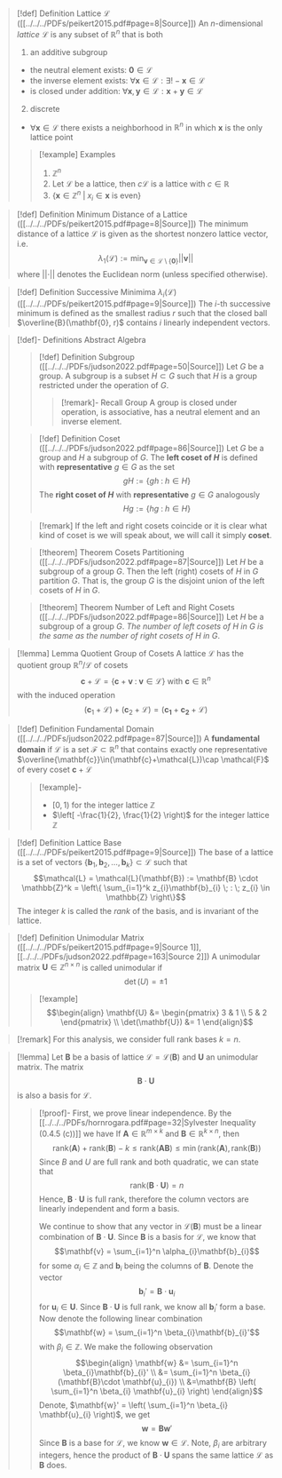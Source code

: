 >[!def] Definition Lattice $\mathcal{L}$ ([[../../../PDFs/peikert2015.pdf#page=8|Source]])
> An $n$-dimensional _lattice_ $\mathcal{L}$ is any subset of $\mathbb{R}^n$ that is both
> 1. an additive subgroup
> 	- the neutral element exists: $\mathbf{0} \in \mathcal{L}$
> 	- the inverse element exists: $\forall \mathbf{x} \in \mathcal{L}: \exists!-\mathbf{x}\in \mathcal{L}$
> 	- is closed under addition: $\forall \mathbf{x},\mathbf{y}\in\mathcal{L}:\mathbf{x}+\mathbf{y}\in\mathcal{L}$
> 2. discrete
> 	- $\forall \mathbf{x} \in \mathcal{L}$ there exists a neighborhood in $\mathbb{R}^n$ in which $\mathbf{x}$ is the only lattice point
> 
>>[!example] Examples
>>1. $\mathbb{Z}^n$
>>2. Let $\mathcal{L}$ be a lattice, then $c\mathcal{L}$ is a lattice with $c \in \mathbb{R}$
>>3. $\{ \mathbf{x} \in \mathbb{Z}^n \; | \; x_{i} \in \mathbf{x}  \text{ is even} \}$

>[!def] Definition Minimum Distance of a Lattice ([[../../../PDFs/peikert2015.pdf#page=8|Source]])
> The minimum distance of a lattice $\mathcal{L}$ is given as the shortest nonzero lattice vector, i.e.
> $$\lambda_{1}(\mathcal{L}):= \min_{\mathbf{v}\in\mathcal{L}\setminus \{ \mathbf{0} \}} \lvert\lvert \mathbf{v} \rvert\rvert $$
> where $\lvert\lvert \cdot \rvert\rvert$ denotes the Euclidean norm (unless specified otherwise).

>[!def] Definition Successive Minimima $\lambda_{i}(\mathcal{L})$ ([[../../../PDFs/peikert2015.pdf#page=9|Source]])
>The $i$-th successive minimum is defined as the smallest radius $r$ such that the closed ball $\overline{B}(\mathbf{0}, r)$ contains $i$ linearly independent vectors.

>[!def]- Definitions Abstract Algebra
>>[!def] Definition Subgroup ([[../../../PDFs/judson2022.pdf#page=50|Source]])
>>Let $G$ be a group. A subgroup is a subset $H \subset G$ such that $H$ is a group restricted under the operation of $G$.
>>>[!remark]- Recall Group
>>>A group is closed under operation, is associative, has a neutral element and an inverse element.
>
>
>>[!def] Definition Coset ([[../../../PDFs/judson2022.pdf#page=86|Source]])
>>Let $G$ be a group and $H$ a subgroup of $G$. The **left coset of $H$** is defined with **representative** $g \in G$ as the set
>>$$gH:= \{ gh\;:\;h \in H \}$$ 
>>The **right coset of $H$** with **representative** $g \in G$ analogously
>>$$Hg:= \{ hg \;:\;h \in H \}$$
>
>>[!remark]
>>If the left and right cosets coincide or it is clear what kind of coset is we will speak about, we will call it simply **coset**.
>
>>[!theorem] Theorem Cosets Partitioning ([[../../../PDFs/judson2022.pdf#page=87|Source]])
>>Let $H$ be a subgroup of a group $G$. Then the left (right) cosets of $H$ in $G$ partition $G$. That is, the group $G$ is the disjoint union of the left cosets of $H$ in $G$.
>
>>[!theorem] Theorem Number of Left and Right Cosets ([[../../../PDFs/judson2022.pdf#page=86|Source]])
>>Let $H$ be a subgroup of a group $G$. *The number of left cosets of $H$ in $G$ is the same as the number of right cosets of $H$ in $G$*.

>[!lemma] Lemma Quotient Group of Cosets
>A lattice $\mathcal{L}$ has the quotient group $\mathbb{R}^n/\mathcal{L}$ of cosets
>$$\mathbf{c}+\mathcal{L}=\{ \mathbf{c}+\mathbf{v} \;:\; \mathbf{v} \in \mathcal{L} \} \text{ with } \mathbf{c} \in \mathbb{R}^n$$
> with the induced operation
> $$(\mathbf{c}_{1}+\mathcal{L})+ (\mathbf{c}_{2}+\mathcal{L})= (\mathbf{c_{1}}+\mathbf{c_{2}}+\mathcal{L})$$

>[!def] Definition Fundamental Domain ([[../../../PDFs/judson2022.pdf#page=87|Source]])
> A **fundamental domain** if $\mathcal{L}$ is a set $\mathcal{F}\subset \mathbb{R}^n$ that contains exactly one representative $\overline{\mathbf{c}}\in(\mathbf{c}+\mathcal{L})\cap \mathcal{F}$ of every coset $\mathbf{c}+\mathcal{L}$
>>[!example]-
>>- $[0,1)$ for the integer lattice $\mathbb{Z}$
>>- $\left[ -\frac{1}{2}, \frac{1}{2} \right)$ for the integer lattice $\mathbb{Z}$

>[!def] Definition Lattice Base ([[../../../PDFs/peikert2015.pdf#page=9|Source]])
>The base of a lattice is a set of vectors $\{ \mathbf{b}_{1}, \mathbf{b}_{2},\dots , \mathbf{b}_{k} \}\subset \mathcal{L}$ such that
>$$\mathcal{L} = \mathcal{L}(\mathbf{B}) := \mathbf{B} \cdot \mathbb{Z}^k = \left\{  \sum_{i=1}^k z_{i}\mathbf{b}_{i} \; : \; z_{i} \in \mathbb{Z}  \right\}$$
>The integer $k$ is called the _rank_ of the basis, and is invariant of the lattice.

>[!def] Definition Unimodular Matrix ([[../../../PDFs/peikert2015.pdf#page=9|Source 1]], [[../../../PDFs/judson2022.pdf#page=163|Source 2]])
>A unimodular matrix $\mathbf{U} \in \mathbb{Z}^{n \times n}$ is called unimodular if
>$$\det(U) = \pm 1$$
>
>>[!example]
>>$$\begin{align}
>> \mathbf{U} &= \begin{pmatrix}
>> 3 & 1 \\ 5 & 2
>>\end{pmatrix} \\
>> \det(\mathbf{U}) &= 1
>>\end{align}$$

>[!remark]
>For this analysis, we consider full rank bases $k = n$.

>[!lemma] 
> Let $\mathbf{B}$ be a basis of lattice $\mathcal{L} = \mathcal{L}(\mathbf{B})$ and $\mathbf{U}$ an unimodular matrix. The matrix
> $$\mathbf{B} \cdot \mathbf{U}$$
> is also a basis for $\mathcal{L}$.
>>[!proof]-
>> First, we prove linear independence. By the [[../../../PDFs/hornrogara.pdf#page=32|Sylvester Inequality (0.4.5 (c))]] we have 
>> If $\mathbf{A} \in \mathbb{R}^{m \times k}$ and $\mathbf{B} \in \mathbb{R}^{k \times n}$, then
>> $$\text{rank}(\mathbf{A}) +  \text{rank}(\mathbf{B}) - k \leq \text{rank} (\mathbf{AB}) \leq \min(\text{rank} (\mathbf{A}), \text{rank} (\mathbf{B}))$$
>> Since $B$ and $U$ are full rank and both quadratic, we can state that 
>> $$\text{rank}(\mathbf{B}\cdot \mathbf{U})=n$$
>> Hence, $\mathbf{B}\cdot \mathbf{U}$ is full rank, therefore the column vectors are linearly independent and form a basis.
>>
>>We continue to show that any vector in $\mathcal{L}(\mathbf{B})$ must be a linear combination of $\mathbf{B}\cdot \mathbf{U}$. Since $\mathbf{B}$ is a basis for $\mathcal{L}$, we know that
>>$$\mathbf{v} = \sum_{i=1}^n \alpha_{i}\mathbf{b}_{i}$$
>>for some $\alpha_{i} \in \mathbb{Z}$ and $\mathbf{b}_{i}$ being the columns of $\mathbf{B}$. Denote the vector
>>$$\mathbf{b}_{i}' = \mathbf{B}\cdot \mathbf{u}_{i}$$
>>for $\mathbf{u}_{i} \in \mathbf{U}$. Since $\mathbf{B} \cdot \mathbf{U}$ is full rank, we know all $\mathbf{b}_{i}'$ form a base. Now denote the following linear combination
>>$$\mathbf{w} = \sum_{i=1}^n \beta_{i}\mathbf{b}_{i}'$$
>>with $\beta_{i} \in \mathbb{Z}$. We make the following observation
>>$$\begin{align}
>> \mathbf{w} &= \sum_{i=1}^n \beta_{i}\mathbf{b}_{i}' \\
>>  &= \sum_{i=1}^n \beta_{i}(\mathbf{B}\cdot \mathbf{u}_{i}) \\
>> &=\mathbf{B} \left( \sum_{i=1}^n \beta_{i} \mathbf{u}_{i}  \right)
>>\end{align}$$
>>Denote, $\mathbf{w}' = \left( \sum_{i=1}^n \beta_{i} \mathbf{u}_{i}  \right)$, we get
>>$$\mathbf{w} = \mathbf{B}\mathbf{w}'$$
>>Since $\mathbf{B}$ is a base for $\mathcal{L}$, we know $\mathbf{w} \in \mathcal{L}$. Note, $\beta_{i}$ are arbitrary integers, hence the product of $\mathbf{B} \cdot \mathbf{U}$ spans the same lattice $\mathcal{L}$ as $\mathbf{B}$ does.